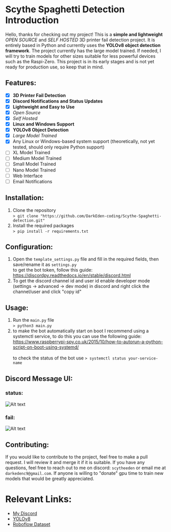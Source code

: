 # Scythe Spaghetti Detection Introduction

Hello, thanks for checking out my project! This is a **simple and lightweight** *OPEN SOURCE* and *SELF HOSTED* 3D printer fail detection project. It is entirely based in Python and currently uses the **YOLOv8 object detection framework**. The project currently has the large model trained. If needed, I will try to train models for other sizes suitable for less powerful devices such as the Raspi-Zero. This project is in its early stages and is not yet ready for production use, so keep that in mind.

## Features:
- [x] **3D Printer Fail Detection**
- [x] **Discord Notifications and Status Updates**
- [x] **Lightweight and Easy to Use**
- [x] *Open Source*
- [x] *Self Hosted*
- [x] **Linux and Windows Support**
- [x] **YOLOv8 Object Detection**
- [x] *Large Model Trained*
- [x] Any Linux or Windows-based system support (theoretically, not yet tested, should only require Python support)
- [ ] XL Model Trained
- [ ] Medium Model Trained
- [ ] Small Model Trained
- [ ] Nano Model Trained
- [ ] Web Interface
- [ ] Email Notifications

## Installation:
1. Clone the repository <br />
```> git clone "https://github.com/DarkEden-coding/Scythe-Spaghetti-detection.git"```
2. Install the required packages <br />
```> pip install -r requirements.txt```

## Configuration:
1. Open the `template_settings.py` file and fill in the required fields, then save/rename it as `settings.py` <br />
to get the bot token, follow this guide: https://discordpy.readthedocs.io/en/stable/discord.html
2. To get the discord channel id and user id enable developer mode (settings -> advanced -> dev mode) in discord and right click the channel/user and click "copy id"

## Usage:
1. Run the `main.py` file <br />
```> python3 main.py```
2. to make the bot automatically start on boot I recommend using a systemctl service, to do this you can use the following guide: https://www.raspberrypi-spy.co.uk/2015/10/how-to-autorun-a-python-script-on-boot-using-systemd/
<br /><br />
to check the status of the bot use ```> systemctl status your-service-name```

## Discord Message UI:
### status: <br />
![Alt text](readme_images/status.png?raw=true "Status Message")
<br />
### fail: <br />
![Alt text](readme_images/fail.png?raw=true "Fail Message")


## Contributing:
If you would like to contribute to the project, feel free to make a pull request. I will review it and merge it if it is suitable. If you have any questions, feel free to reach out to me on discord: `scytheeden` or email me at `darkedenc9@gmail.com`. If anyone is willing to "donate" gpu time to train new models that would be greatly appreciated.
# Relevant Links:
- [My Discord](https://discord.gg/users/806281289040396288)
- [YOLOv8](https://docs.ultralytics.com/)
- [Roboflow Dataset](https://universe.roboflow.com/dark-eden-nuheg/3d-printing-fail-detection)
